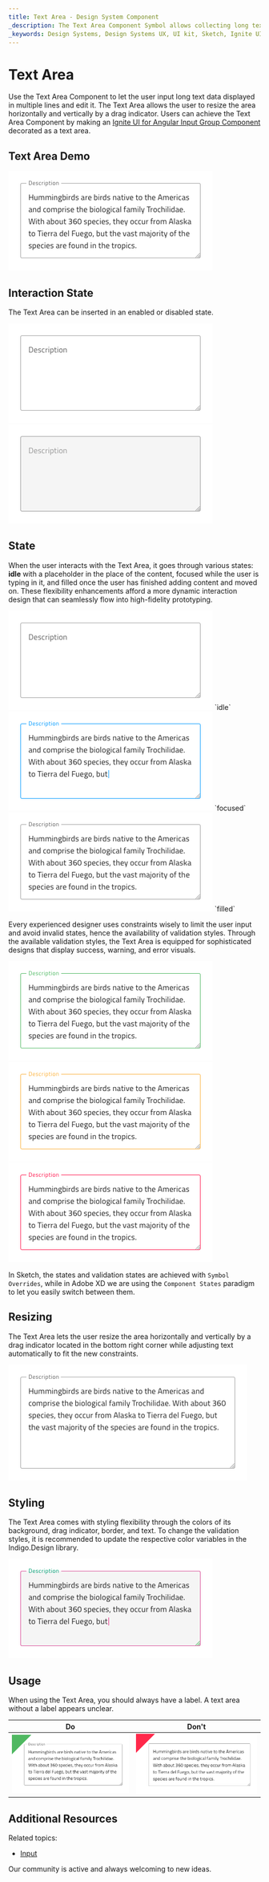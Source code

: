 ```yaml
---
title: Text Area - Design System Component
_description: The Text Area Component Symbol allows collecting long text user data and displaying it in multiple lines.
_keywords: Design Systems, Design Systems UX, UI kit, Sketch, Ignite UI for Angular, Sketch to Angular, Sketch to Angular, Angular, Angular Design System, Export code from Sketch, Design Kits for Angular, Sketch HTML, Sketch to HTML, Sketch UI kits
---
```


# Text Area

Use the Text Area Component to let the user input long text data displayed in multiple lines and edit it. The Text Area allows the user to resize the area horizontally and vertically by a drag indicator. Users can achieve the Text Area Component by making an [Ignite UI for Angular Input Group Component](https://www.infragistics.com/products/ignite-ui-angular/angular/components/input_group.html) decorated as a text area.

## Text Area Demo

<img class="responsive-img" src="../images/textarea_demo.png" srcset="../images/textarea_demo@2x.png 2x" />

## Interaction State

The Text Area can be inserted in an enabled or disabled state.

<img class="responsive-img" src="../images/textarea_enabled.png" srcset="../images/textarea_enabled@2x.png 2x" />
<img class="responsive-img" src="../images/textarea_disabled.png" srcset="../images/textarea_disabled@2x.png 2x" />

## State

When the user interacts with the Text Area, it goes through various states: **idle** with a placeholder in the place of the content, focused while the user is typing in it, and filled once the user has finished adding content and moved on. These flexibility enhancements afford a more dynamic interaction design that can seamlessly flow into high-fidelity prototyping.

<img class="responsive-img" src="../images/textarea_idle.png" srcset="../images/textarea_idle@2x.png 2x" />
`idle`

<img class="responsive-img" src="../images/textarea_focused.png" srcset="../images/textarea_focused@2x.png 2x" />
`focused`

<img class="responsive-img" src="../images/textarea_filled.png" srcset="../images/textarea_filled@2x.png 2x" />
`filled`

Every experienced designer uses constraints wisely to limit the user input and avoid invalid states, hence the availability of validation styles. Through the available validation styles, the Text Area is equipped for sophisticated designs that display success, warning, and error visuals.

<img class="responsive-img" src="../images/textarea_success.png" srcset="../images/textarea_success@2x.png 2x" />
<img class="responsive-img" src="../images/textarea_warning.png" srcset="../images/textarea_warning@2x.png 2x" />
<img class="responsive-img" src="../images/textarea_error.png" srcset="../images/textarea_error@2x.png 2x" />

In Sketch, the states and validation states are achieved with `Symbol Overrides`, while in Adobe XD we are using the `Component States` paradigm to let you easily switch between them.

## Resizing

The Text Area lets the user resize the area horizontally and vertically by a drag indicator located in the bottom right corner while adjusting text automatically to fit the new constraints.

<img class="responsive-img" src="../images/textarea_resizing.png" srcset="../images/textarea_resizing@2x.png 2x" />

## Styling

The Text Area comes with styling flexibility through the colors of its background, drag indicator, border, and text. To change the validation styles, it is recommended to update the respective color variables in the Indigo.Design library. 

<img class="responsive-img" src="../images/textarea_styling.png" srcset="../images/textarea_styling@2x.png 2x" />

## Usage

When using the Text Area, you should always have a label. A text area without a label appears unclear.

| Do                                                                           | Don't                                                                            |
| ---------------------------------------------------------------------------- | -------------------------------------------------------------------------------- |
| <img class="responsive-img" src="../images/textarea_do1.png" srcset="../images/textarea_do1@2x.png 2x" /> | <img class="responsive-img" src="../images/textarea_dont1.png" srcset="../images/textarea_dont1@2x.png 2x" /> |

## Additional Resources

Related topics:

- [Input](input.md)
  <div class="divider--half"></div>

Our community is active and always welcoming to new ideas.
